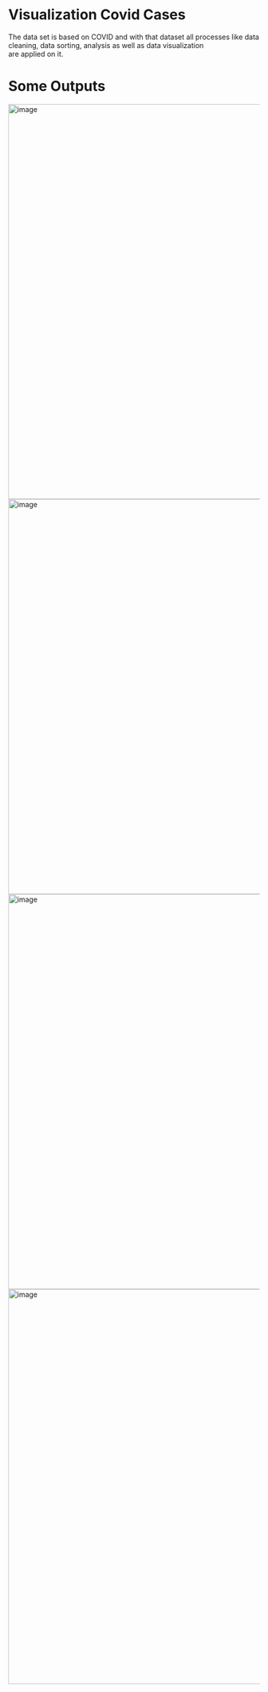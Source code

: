 # Visualization Covid Cases

The data set is based on COVID and with that dataset all processes like data cleaning, data sorting, analysis as well as data visualization are applied on it.

# Some Outputs
<img width="790" alt="image" src="https://user-images.githubusercontent.com/98281711/178144367-4783f426-164d-4d52-aac9-f6b6a74225f4.png">
<img width="790" alt="image" src="https://user-images.githubusercontent.com/98281711/178144393-9a190b29-de57-4645-a5af-37418ff259ed.png">
<img width="790" alt="image" src="https://user-images.githubusercontent.com/98281711/178144405-fefa711c-e963-4a4f-827c-927a7e01ad54.png">
<img width="790" alt="image" src="https://user-images.githubusercontent.com/98281711/178144466-9d919d33-45ca-4fc1-b3d0-bfbd0196bc34.png">

